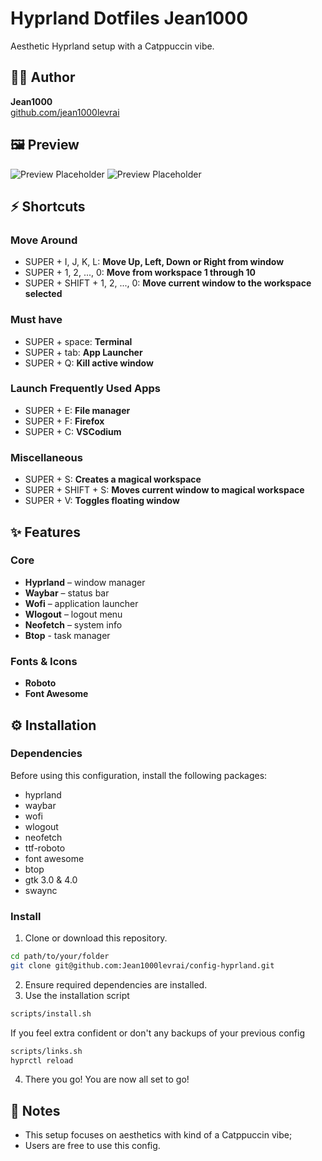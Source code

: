 # Hyprland Dotfiles Jean1000

Aesthetic Hyprland setup with a Catppuccin vibe.

## 🧑‍💻 Author
**Jean1000**  
[github.com/jean1000levrai](https://github.com/jean1000levrai)

## 🖼️ Preview
![Preview Placeholder](#)
![Preview Placeholder](#)

## ⚡ Shortcuts
### Move Around
- SUPER + I, J, K, L: 
**Move Up, Left, Down or Right from window**
- SUPER + 1, 2, ..., 0: 
**Move from workspace 1 through 10**
- SUPER + SHIFT + 1, 2, ..., 0: 
**Move current window to the workspace selected**

### Must have
- SUPER + space:
**Terminal**
- SUPER + tab:
**App Launcher**
- SUPER + Q:
**Kill active window**

### Launch Frequently Used Apps
- SUPER + E:
**File manager**
- SUPER + F:
**Firefox**
- SUPER + C:
**VSCodium**

### Miscellaneous
- SUPER + S:
**Creates a magical workspace**
- SUPER + SHIFT + S:
**Moves current window to magical workspace**
- SUPER + V:
**Toggles floating window**


## ✨ Features
### Core
- **Hyprland** – window manager
- **Waybar** – status bar
- **Wofi** – application launcher
- **Wlogout** – logout menu
- **Neofetch** – system info
- **Btop** - task manager

### Fonts & Icons
- **Roboto**
- **Font Awesome**

## ⚙️ Installation
### Dependencies
Before using this configuration, install the following packages:
 - hyprland
 - waybar
 - wofi
 - wlogout
 - neofetch
 - ttf-roboto
 - font awesome
 - btop
 - gtk 3.0 & 4.0
 - swaync

### Install
1. Clone or download this repository.
```bash
cd path/to/your/folder
git clone git@github.com:Jean1000levrai/config-hyprland.git
```
2. Ensure required dependencies are installed.
3. Use the installation script
```bash
scripts/install.sh
```
If you feel extra confident or don't any backups of your previous config
   ```bash
   scripts/links.sh
   hyprctl reload
   ```
4. There you go! You are now all set to go!



## 📝 Notes
 - This setup focuses on aesthetics with kind of a Catppuccin vibe;
 - Users are free to use this config.
